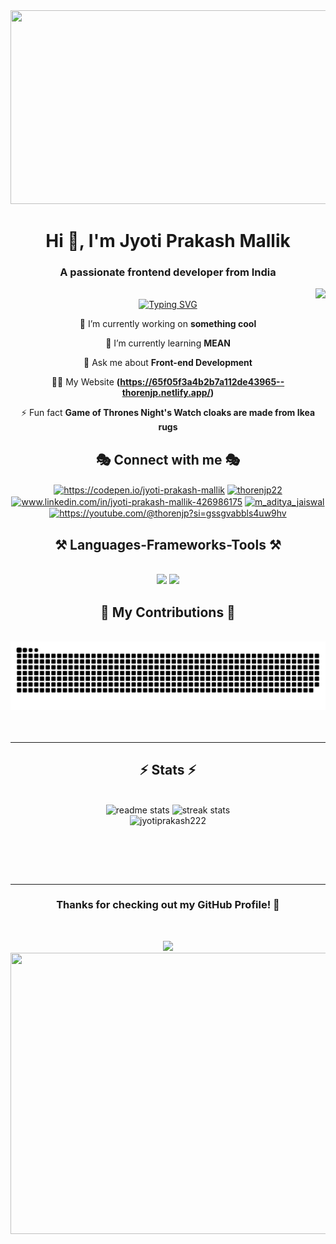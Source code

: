 <img src="https://media.giphy.com/media/f3iwJFOVOwuy7K6FFw/giphy.gif?cid=790b76118zunlapd0txliej26jre6eacvhdkz95zsk3m4xxd&ep=v1_gifs_search&rid=giphy.gif&ct=g" width="4000" height="310" />

<h1 align="center">Hi 👋, I'm Jyoti Prakash Mallik</h1>
<h3 align="center">A passionate  frontend developer from India</h3>
<img align="right" src="https://visitor-badge.laobi.icu/badge?page_id=JyotiPrakash222.JyotiPrakash222" />

<br/>
<div align="center">
<a href="https://git.io/typing-svg"><img src="https://readme-typing-svg.demolab.com?font=Fira+Code&size=26&duration=3000&pause=1000&random=false&width=985&lines=+++++++I'm++Jyoti+Prakash+%2C+As+a+passionate+front-end+developer;+I+bring+creativity+and++technical+expertise+to+The+digital+realm.+" alt="Typing SVG" /></a>
<div>

<div align="center">
  
🔭 I’m currently working on **something cool**

 
 🌱 I’m currently learning **MEAN**

💬 Ask me about **Front-end Development**

👨‍💻 My Website **(https://65f05f3a4b2b7a112de43965--thorenjp.netlify.app/)**

⚡ Fun fact **Game of Thrones Night's Watch cloaks are made from Ikea rugs**

 </div>
 <div align="center">
<h2 align="center">🎭 Connect with me 🎭</h2>
<p align="center">
<a href="https://codepen.io/https://codepen.io/jyoti-prakash-mallik" target="blank"><img align="center" src="https://raw.githubusercontent.com/rahuldkjain/github-profile-readme-generator/master/src/images/icons/Social/codepen.svg" alt="https://codepen.io/jyoti-prakash-mallik" height="30" width="40" /></a>
<a href="https://twitter.com/thorenjp22" target="blank"><img align="center" src="https://raw.githubusercontent.com/rahuldkjain/github-profile-readme-generator/master/src/images/icons/Social/twitter.svg" alt="thorenjp22" height="30" width="40" /></a>
<a href="https://www.linkedin.com/in/jyoti-prakash-mallik-426986175/" target="blank"><img align="center" src="https://raw.githubusercontent.com/rahuldkjain/github-profile-readme-generator/master/src/images/icons/Social/linked-in-alt.svg" alt="www.linkedin.com/in/jyoti-prakash-mallik-426986175" height="30" width="40" /></a>
  <a href="https://www.instagram.com/thoren.jp?igsh=MTZkNDR6anZ3dG9hOQ%3D%3D&utm_source=qr" target="blank"><img align="center" src="https://raw.githubusercontent.com/rahuldkjain/github-profile-readme-generator/master/src/images/icons/Social/instagram.svg" alt="m_aditya_jaiswal" height="30" width="40" /></a>
<a href="https://www.youtube.com/@thorenjp" target="blank"><img align="center" src="https://raw.githubusercontent.com/rahuldkjain/github-profile-readme-generator/master/src/images/icons/Social/youtube.svg" alt="https://youtube.com/@thorenjp?si=gssgvabbls4uw9hv" height="30" width="40" /></a>
</p>

  
 </div>
<h2 align="center">⚒️ Languages-Frameworks-Tools ⚒️</h2>
<br/>
<div align="center">
    <img src="https://skillicons.dev/icons?i=angular,bootstrap,html,css,vscode,github,figma,tailwind,git" />
    <img src="https://skillicons.dev/icons?i=javascript,typescript,firebase,java,mysql" /><br>
</div>
<div align="center">
  <h2>🐍 My Contributions 🐍</h2>
  <br>
<picture>
  <source
    media="(prefers-color-scheme: dark)"
    srcset="https://raw.githubusercontent.com/platane/snk/output/github-contribution-grid-snake-dark.svg"
  />
  <source
    media="(prefers-color-scheme: light)"
    srcset="https://raw.githubusercontent.com/platane/snk/output/github-contribution-grid-snake.svg"
  />
  <img
    alt="github contribution grid snake animation"
    src="https://raw.githubusercontent.com/platane/snk/output/github-contribution-grid-snake.svg"
  />
</picture>
  <br/><br/><br/>
</div>
<hr/>

<h2 align="center">⚡ Stats ⚡</h2>
<br>
<div align=center>
   <img width=390 src="https://github-readme-stats-salesp07.vercel.app/api?username=JyotiPrakash222&count_private=true&show_icons=true&theme=highcontrast&rank_icon=github&border_radius=10" alt="readme stats" />

 <img width=390 src="https://github-readme-streak-stats-salesp07.vercel.app/?user=JyotiPrakash222&count_private=true&theme=highcontrast&border_radius=10" alt="streak stats"/>
  <br/>
  <img width=390 src="https://github-readme-stats.vercel.app/api/top-langs?username=jyotiprakash222&show_icons=true&locale=en&layout=compact&theme=highcontrast&border_radius=10" alt="jyotiprakash222" />
</div>

<br/><br/>


  <br/>


<hr />

### **Thanks for checking out my GitHub Profile!** 🙏

<br />

![](https://ForTheBadge.com/images/badges/built-with-love.svg)
<br />
<img src="https://media.giphy.com/media/IguKwnlfifXdGPTHxa/giphy.gif" width="600" height="450" />

